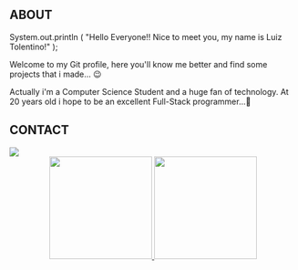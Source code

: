 ## ABOUT

System.out.println ( "Hello Everyone!! Nice to meet you, my name is Luiz Tolentino!" );

Welcome to my Git profile, here you'll know me better and find some projects that i made... 😉

Actually i'm a Computer Science Student and a huge fan of technology.
At 20 years old i hope to be an excellent Full-Stack programmer...🤯

## CONTACT
<div>
  <a href="https://beacons.ai/luiztolentino" target="_blank"> <img src="https://img.shields.io/badge/website-000000?style=for-the-badge&logo=About.me&logoColor=white"></a>
</div>

<div align="center">
  <a href="https://github.com/tolentino15">
  <img height="180em" src="https://github-readme-stats.vercel.app/api?username=tolentino15&show_icons=true&theme=dracula&include_all_commits=true&count_private=true"/>
  <img height="180em" src="https://github-readme-stats.vercel.app/api/top-langs/?username=tolentino15&layout=compact&langs_count=7&theme=dracula"/>
</div>

